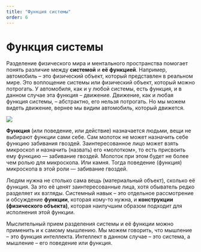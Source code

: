 ```yaml
---
title: "Функция системы"
order: 6
---
```


# Функция системы

Разделение физического мира и ментального пространства помогает понять различие между **системой** и **её функцией**. Например, автомобиль – это физический объект, который представлен в реальном мире. Это воплощение системы или физический объект, который можно потрогать. У автомобиля, как и у любой системы, есть функция, и в данном случае эта функция – движение. Движение, как и любая функция системы, – абстрактно, его нельзя потрогать. Но мы можем видеть движение, вернее мы видим автомобиль, который движется.

![](/ru/systems-thinking-introduction/1.png)

**Функция** (или поведение, или действие) назначается людьми, вещи не выбирают функции сами себе. Сам молоток не может назначить себе функцию забивания гвоздей. Заинтересованное лицо может взять микроскоп и назначить (назвать) его «молотком», то есть присвоить ему функцию — забивание гвоздей. Молоток при этом будет не более чем ролью для микроскопа. Или камня. Тогда поведение (функция) микроскопа в этой роли — забивание гвоздей.

Людям нужна не столько сама вещь (материальный объект), сколько её функция. За это её ценят заинтересованные лица, хотя обыватель редко разделяет их взгляды. Системный навык – это отдельное рассмотрение и обсуждение **функции**, которая кому-то нужна, и **конструкции (физического объекта)**, которая наилучшим образом подходит для исполнения этой функции.

Мыслительный прием разделения системы и её функции можно применить и к самому мышлению. Мы можем говорить, что мышление – это функция интеллекта. Интеллект в данном случае – это система, а мышление – его поведение или функция.